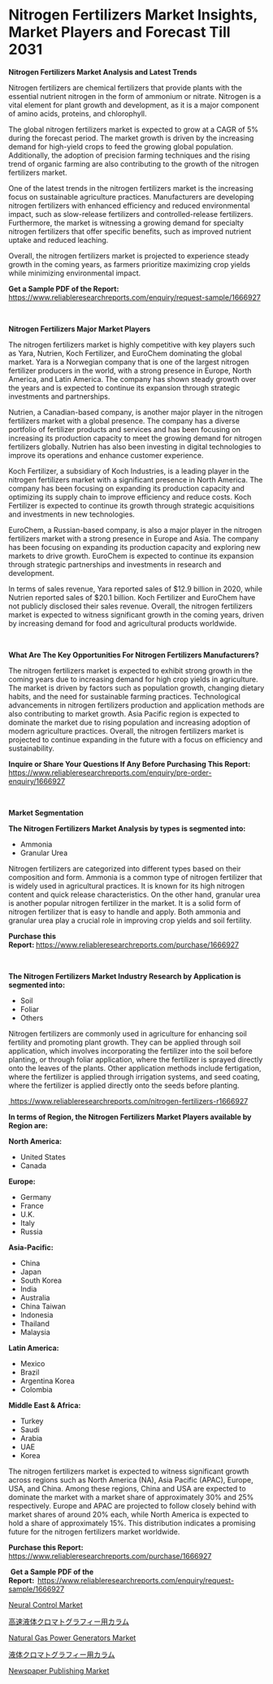 <p><h1>Nitrogen Fertilizers Market Insights, Market Players and Forecast Till 2031</h1></p><p><strong>Nitrogen Fertilizers Market Analysis and Latest Trends</strong></p>
<p><p>Nitrogen fertilizers are chemical fertilizers that provide plants with the essential nutrient nitrogen in the form of ammonium or nitrate. Nitrogen is a vital element for plant growth and development, as it is a major component of amino acids, proteins, and chlorophyll. </p><p>The global nitrogen fertilizers market is expected to grow at a CAGR of 5% during the forecast period. The market growth is driven by the increasing demand for high-yield crops to feed the growing global population. Additionally, the adoption of precision farming techniques and the rising trend of organic farming are also contributing to the growth of the nitrogen fertilizers market.</p><p>One of the latest trends in the nitrogen fertilizers market is the increasing focus on sustainable agriculture practices. Manufacturers are developing nitrogen fertilizers with enhanced efficiency and reduced environmental impact, such as slow-release fertilizers and controlled-release fertilizers. Furthermore, the market is witnessing a growing demand for specialty nitrogen fertilizers that offer specific benefits, such as improved nutrient uptake and reduced leaching.</p><p>Overall, the nitrogen fertilizers market is projected to experience steady growth in the coming years, as farmers prioritize maximizing crop yields while minimizing environmental impact.</p></p>
<p><strong>Get a Sample PDF of the Report:&nbsp;</strong> <a href="https://www.reliableresearchreports.com/enquiry/request-sample/1666927">https://www.reliableresearchreports.com/enquiry/request-sample/1666927</a></p>
<p>&nbsp;</p>
<p><strong>Nitrogen Fertilizers Major Market Players</strong></p>
<p><p>The nitrogen fertilizers market is highly competitive with key players such as Yara, Nutrien, Koch Fertilizer, and EuroChem dominating the global market. Yara is a Norwegian company that is one of the largest nitrogen fertilizer producers in the world, with a strong presence in Europe, North America, and Latin America. The company has shown steady growth over the years and is expected to continue its expansion through strategic investments and partnerships.</p><p>Nutrien, a Canadian-based company, is another major player in the nitrogen fertilizers market with a global presence. The company has a diverse portfolio of fertilizer products and services and has been focusing on increasing its production capacity to meet the growing demand for nitrogen fertilizers globally. Nutrien has also been investing in digital technologies to improve its operations and enhance customer experience.</p><p>Koch Fertilizer, a subsidiary of Koch Industries, is a leading player in the nitrogen fertilizers market with a significant presence in North America. The company has been focusing on expanding its production capacity and optimizing its supply chain to improve efficiency and reduce costs. Koch Fertilizer is expected to continue its growth through strategic acquisitions and investments in new technologies.</p><p>EuroChem, a Russian-based company, is also a major player in the nitrogen fertilizers market with a strong presence in Europe and Asia. The company has been focusing on expanding its production capacity and exploring new markets to drive growth. EuroChem is expected to continue its expansion through strategic partnerships and investments in research and development.</p><p>In terms of sales revenue, Yara reported sales of $12.9 billion in 2020, while Nutrien reported sales of $20.1 billion. Koch Fertilizer and EuroChem have not publicly disclosed their sales revenue. Overall, the nitrogen fertilizers market is expected to witness significant growth in the coming years, driven by increasing demand for food and agricultural products worldwide.</p></p>
<p>&nbsp;</p>
<p><strong>What Are The Key Opportunities For Nitrogen Fertilizers Manufacturers?</strong></p>
<p><p>The nitrogen fertilizers market is expected to exhibit strong growth in the coming years due to increasing demand for high crop yields in agriculture. The market is driven by factors such as population growth, changing dietary habits, and the need for sustainable farming practices. Technological advancements in nitrogen fertilizers production and application methods are also contributing to market growth. Asia Pacific region is expected to dominate the market due to rising population and increasing adoption of modern agriculture practices. Overall, the nitrogen fertilizers market is projected to continue expanding in the future with a focus on efficiency and sustainability.</p></p>
<p><strong>Inquire or Share Your Questions If Any Before Purchasing This Report:</strong> <a href="https://www.reliableresearchreports.com/enquiry/pre-order-enquiry/1666927">https://www.reliableresearchreports.com/enquiry/pre-order-enquiry/1666927</a></p>
<p>&nbsp;</p>
<p><strong>Market Segmentation</strong></p>
<p><strong>The Nitrogen Fertilizers Market Analysis by types is segmented into:</strong></p>
<p><ul><li>Ammonia</li><li>Granular Urea</li></ul></p>
<p><p>Nitrogen fertilizers are categorized into different types based on their composition and form. Ammonia is a common type of nitrogen fertilizer that is widely used in agricultural practices. It is known for its high nitrogen content and quick release characteristics. On the other hand, granular urea is another popular nitrogen fertilizer in the market. It is a solid form of nitrogen fertilizer that is easy to handle and apply. Both ammonia and granular urea play a crucial role in improving crop yields and soil fertility.</p></p>
<p><strong>Purchase this Report:&nbsp;</strong><a href="https://www.reliableresearchreports.com/purchase/1666927">https://www.reliableresearchreports.com/purchase/1666927</a></p>
<p>&nbsp;</p>
<p><strong>The Nitrogen Fertilizers Market Industry Research by Application is segmented into:</strong></p>
<p><ul><li>Soil</li><li>Foliar</li><li>Others</li></ul></p>
<p><p>Nitrogen fertilizers are commonly used in agriculture for enhancing soil fertility and promoting plant growth. They can be applied through soil application, which involves incorporating the fertilizer into the soil before planting, or through foliar application, where the fertilizer is sprayed directly onto the leaves of the plants. Other application methods include fertigation, where the fertilizer is applied through irrigation systems, and seed coating, where the fertilizer is applied directly onto the seeds before planting.</p></p>
<p><a href="https://www.reliableresearchreports.com/nitrogen-fertilizers-r1666927">&nbsp;https://www.reliableresearchreports.com/nitrogen-fertilizers-r1666927</a></p>
<p><strong>In terms of Region, the Nitrogen Fertilizers Market Players available by Region are:</strong></p>
<p>
    <p> <strong> North America: </strong>
        <ul>
            <li>United States</li>
            <li>Canada</li>
        </ul>
        </p> 
    <p> <strong> Europe: </strong>
        <ul>
            <li>Germany</li>
            <li>France</li>
            <li>U.K.</li>
            <li>Italy</li>
            <li>Russia</li>
        </ul>
        </p> 
    <p> <strong> Asia-Pacific: </strong>
        <ul>
            <li>China</li>
            <li>Japan</li>
            <li>South Korea</li>
            <li>India</li>
            <li>Australia</li>
            <li>China Taiwan</li>
            <li>Indonesia</li>
            <li>Thailand</li>
            <li>Malaysia</li>
        </ul>
        </p> 
    <p> <strong> Latin America: </strong>
        <ul>
            <li>Mexico</li>
            <li>Brazil</li>
            <li>Argentina Korea</li>
            <li>Colombia</li>
        </ul>
        </p> 
    <p> <strong> Middle East & Africa: </strong>
        <ul>
            <li>Turkey</li>
            <li>Saudi</li>
            <li>Arabia</li>
            <li>UAE</li>
            <li>Korea</li>
        </ul>
    </p>
    </p>
<p><p>The nitrogen fertilizers market is expected to witness significant growth across regions such as North America (NA), Asia Pacific (APAC), Europe, USA, and China. Among these regions, China and USA are expected to dominate the market with a market share of approximately 30% and 25% respectively. Europe and APAC are projected to follow closely behind with market shares of around 20% each, while North America is expected to hold a share of approximately 15%. This distribution indicates a promising future for the nitrogen fertilizers market worldwide.</p></p>
<p><strong>Purchase this Report: </strong><a href="https://www.reliableresearchreports.com/purchase/1666927">https://www.reliableresearchreports.com/purchase/1666927</a></p>
<p>&nbsp;<strong>Get a Sample PDF of the Report:&nbsp;&nbsp;</strong><a href="https://www.reliableresearchreports.com/enquiry/request-sample/1666927">https://www.reliableresearchreports.com/enquiry/request-sample/1666927</a></p>
<p><strong></strong></p>
<p><p><a href="https://github.com/jhcraigie/Market-Research-Report-List-3/blob/main/neural-control-market.md">Neural Control Market</a></p><p><a href="https://github.com/ReyesKohler20231/Market-Research-Report-List-1/blob/main/101715653343.md">高速液体クロマトグラフィー用カラム</a></p><p><a href="https://www.linkedin.com/pulse/natural-gas-power-generators-market-share-evolution-growth-f0yle">Natural Gas Power Generators Market</a></p><p><a href="https://github.com/adcxff01450218/Market-Research-Report-List-2/blob/main/409085553342.md">液体クロマトグラフィー用カラム</a></p><p><a href="https://github.com/sonuprakash1/Market-Research-Report-List-2/blob/main/newspaper-publishing-market.md">Newspaper Publishing Market</a></p></p>